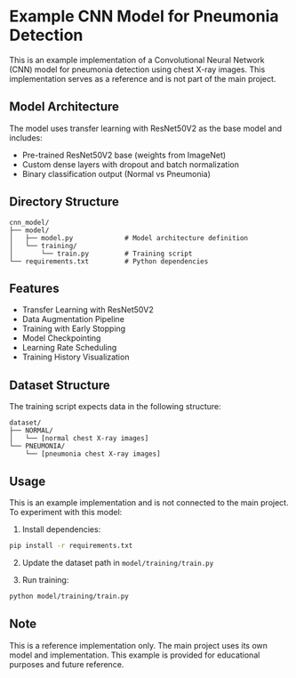 # Example CNN Model for Pneumonia Detection

This is an example implementation of a Convolutional Neural Network (CNN) model for pneumonia detection using chest X-ray images. This implementation serves as a reference and is not part of the main project.

## Model Architecture

The model uses transfer learning with ResNet50V2 as the base model and includes:
- Pre-trained ResNet50V2 base (weights from ImageNet)
- Custom dense layers with dropout and batch normalization
- Binary classification output (Normal vs Pneumonia)

## Directory Structure
```
cnn_model/
├── model/
│   ├── model.py             # Model architecture definition
│   └── training/
│       └── train.py         # Training script
└── requirements.txt         # Python dependencies
```

## Features
- Transfer Learning with ResNet50V2
- Data Augmentation Pipeline
- Training with Early Stopping
- Model Checkpointing
- Learning Rate Scheduling
- Training History Visualization

## Dataset Structure
The training script expects data in the following structure:
```
dataset/
├── NORMAL/
│   └── [normal chest X-ray images]
└── PNEUMONIA/
    └── [pneumonia chest X-ray images]
```

## Usage
This is an example implementation and is not connected to the main project. To experiment with this model:

1. Install dependencies:
```bash
pip install -r requirements.txt
```

2. Update the dataset path in `model/training/train.py`

3. Run training:
```bash
python model/training/train.py
```

## Note
This is a reference implementation only. The main project uses its own model and implementation. This example is provided for educational purposes and future reference. 
